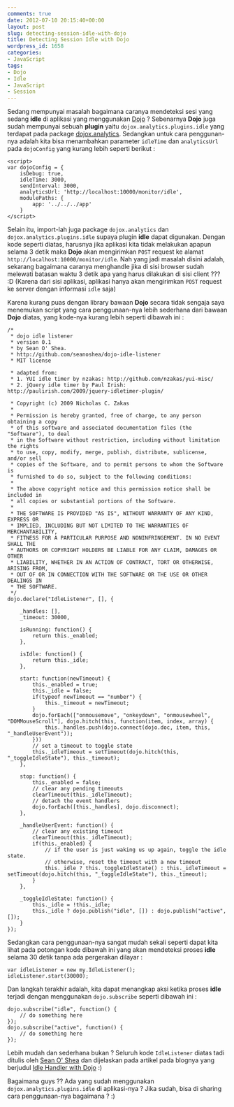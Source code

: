 ```yaml
---
comments: true
date: 2012-07-10 20:15:40+00:00
layout: post
slug: detecting-session-idle-with-dojo
title: Detecting Session Idle with Dojo
wordpress_id: 1658
categories:
- JavaScript
tags:
- Dojo
- Idle
- JavaScript
- Session
---
```


Sedang mempunyai masalah bagaimana caranya mendeteksi sesi yang sedang **idle** di aplikasi yang menggunakan [Dojo]() ? Sebenarnya **Dojo** juga sudah mempunyai sebuah **plugin** yaitu `dojox.analytics.plugins.idle` yang terdapat pada package [dojox.analytics](http://dojotoolkit.org/api/). Sedangkan untuk cara penggunan-nya adalah kita bisa menambahkan parameter `idleTime` dan `analyticsUrl` pada `dojoConfig` yang kurang lebih seperti berikut :

    
    
    <script>
    var dojoConfig = {
        isDebug: true,
        idleTime: 3000,
        sendInterval: 3000,
        analyticsUrl: 'http://localhost:10000/monitor/idle',
        modulePaths: {
    		app: '../../../app'
    	}
    </script>
    



Selain itu, import-lah juga package `dojox.analytics` dan `dojox.analytics.plugins.idle` supaya plugin **idle** dapat digunakan. Dengan kode seperti diatas, harusnya jika aplikasi kita tidak melakukan apapun selama 3 detik maka **Dojo** akan mengirimkan `POST` request ke alamat `http://localhost:10000/monitor/idle`. Nah yang jadi masalah disini adalah, sekarang bagaimana caranya menghandle jika di sisi browser sudah melewati batasan waktu 3 detik apa yang harus dilakukan di sisi client ??? :D (Karena dari sisi aplikasi, aplikasi hanya akan mengirimkan `POST` request ke server dengan informasi `idle` saja)
<!-- more -->
Karena kurang puas dengan library bawaan **Dojo** secara tidak sengaja saya menemukan script yang cara penggunaan-nya lebih sederhana dari bawaan **Dojo** diatas, yang kode-nya kurang lebih seperti dibawah ini :


    
    
    /*
     * dojo idle listener
     * version 0.1
     * by Sean O' Shea. 
     * http://github.com/seanoshea/dojo-idle-listener
     * MIT license
     
     * adapted from:
     * 1. YUI idle timer by nzakas: http://github.com/nzakas/yui-misc/
     * 2. jQuery idle timer by Paul Irish: http://paulirish.com/2009/jquery-idletimer-plugin/
     
     * Copyright (c) 2009 Nicholas C. Zakas
     * 
     * Permission is hereby granted, free of charge, to any person obtaining a copy
     * of this software and associated documentation files (the "Software"), to deal
     * in the Software without restriction, including without limitation the rights
     * to use, copy, modify, merge, publish, distribute, sublicense, and/or sell
     * copies of the Software, and to permit persons to whom the Software is
     * furnished to do so, subject to the following conditions:
     * 
     * The above copyright notice and this permission notice shall be included in
     * all copies or substantial portions of the Software.
     * 
     * THE SOFTWARE IS PROVIDED "AS IS", WITHOUT WARRANTY OF ANY KIND, EXPRESS OR
     * IMPLIED, INCLUDING BUT NOT LIMITED TO THE WARRANTIES OF MERCHANTABILITY,
     * FITNESS FOR A PARTICULAR PURPOSE AND NONINFRINGEMENT. IN NO EVENT SHALL THE
     * AUTHORS OR COPYRIGHT HOLDERS BE LIABLE FOR ANY CLAIM, DAMAGES OR OTHER
     * LIABILITY, WHETHER IN AN ACTION OF CONTRACT, TORT OR OTHERWISE, ARISING FROM,
     * OUT OF OR IN CONNECTION WITH THE SOFTWARE OR THE USE OR OTHER DEALINGS IN
     * THE SOFTWARE.
     */
    dojo.declare("IdleListener", [], {
    	
        _handles: [],
        _timeout: 30000,
    	
        isRunning: function() {
            return this._enabled;
        },
    
        isIdle: function() {
        	return this._idle;
        },
    
        start: function(newTimeout) {
        	this._enabled = true;
            this._idle = false;
            if(typeof newTimeout == "number") {
            	this._timeout = newTimeout;
            }
            dojo.forEach(["onmousemove", "onkeydown", "onmousewheel", "DOMMouseScroll"], dojo.hitch(this, function(item, index, array) {
            	this._handles.push(dojo.connect(dojo.doc, item, this, "_handleUserEvent"));
            }))
            // set a timeout to toggle state
            this._idleTimeout = setTimeout(dojo.hitch(this, "_toggleIdleState"), this._timeout);
        },
    
        stop: function() {
        	this._enabled = false;
            // clear any pending timeouts
        	clearTimeout(this._idleTimeout);
            // detach the event handlers
        	dojo.forEach([this._handles], dojo.disconnect);
        },
        
        _handleUserEvent: function() {
        	// clear any existing timeout
        	clearTimeout(this._idleTimeout);
        	if(this._enabled) {
        		// if the user is just waking us up again, toggle the idle state.
        		// otherwise, reset the timeout with a new timeout
        		this._idle ? this._toggleIdleState() : this._idleTimeout = setTimeout(dojo.hitch(this, "_toggleIdleState"), this._timeout);
        	}
        },
     
        _toggleIdleState: function() {
        	this._idle = !this._idle;
        	this._idle ? dojo.publish("idle", []) : dojo.publish("active", []); 
        }
    });
    



Sedangkan cara penggunaan-nya sangat mudah sekali seperti dapat kita lihat pada potongan kode dibawah ini yang akan mendeteksi proses **idle** selama 30 detik tanpa ada pergerakan dilayar :

    
    
    var idleListener = new my.IdleListener();
    idleListener.start(30000);
    



Dan langkah terakhir adalah, kita dapat menangkap aksi ketika proses **idle** terjadi dengan menggunakan `dojo.subscribe` seperti dibawah ini :

    
    
    dojo.subscribe("idle", function() {
        // do something here
    });
    dojo.subscribe("active", function() {
        // do something here
    });
    



Lebih mudah dan sederhana bukan ? Seluruh kode `IdleListener` diatas tadi ditulis oleh [Sean O' Shea](http://whatsthepointeh.blogspot.com/) dan dijelaskan pada artikel pada blognya yang berjudul [Idle Handler with Dojo](http://whatsthepointeh.blogspot.com/2009/06/idle-handler-with-dojo.html) :) 

Bagaimana guys ?? Ada yang sudah menggunakan `dojox.analytics.plugins.idle` di aplikasi-nya ? Jika sudah, bisa di sharing cara penggunaan-nya bagaimana ? :)

